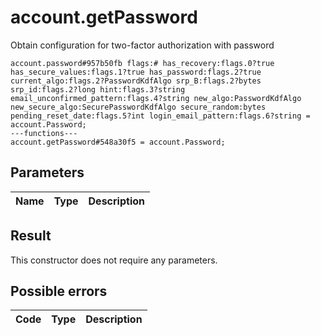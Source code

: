 # account.getPassword
Obtain configuration for two-factor authorization with password

```
account.password#957b50fb flags:# has_recovery:flags.0?true has_secure_values:flags.1?true has_password:flags.2?true current_algo:flags.2?PasswordKdfAlgo srp_B:flags.2?bytes srp_id:flags.2?long hint:flags.3?string email_unconfirmed_pattern:flags.4?string new_algo:PasswordKdfAlgo new_secure_algo:SecurePasswordKdfAlgo secure_random:bytes pending_reset_date:flags.5?int login_email_pattern:flags.6?string = account.Password;
---functions---
account.getPassword#548a30f5 = account.Password;
```

## Parameters
| Name | Type | Description |
| ---- | :----: | ----------- |


## Result
This constructor does not require any parameters.

## Possible errors
| Code | Type | Description |
| ---- | :----: | ----------- |

